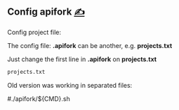 
## Config apifork [<span style='font-size:20px;'>&#x270D;</span>](https://github.com/apifork/examples/edit/main/DOCS/CONFIG.md)

Config project file:

The config file: **.apifork** can be another, e.g. **projects.txt**

Just change the first line in  **.apifork** on **projects.txt**
```bash
projects.txt
```

Old version was working in separated files:

#./apifork/${CMD}.sh